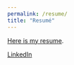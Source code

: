 ```yaml
---
permalink: /resume/
title: "Resumé"
---
```


[Here is my resume](AndyLiuResume2019.pdf).

<a href="https://www.linkedin.com/in/{{ author.linkedin }}"><i class="fab fa-fw fa-linkedin-square"></i> LinkedIn</a>